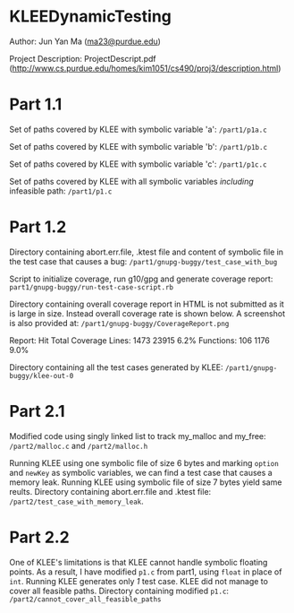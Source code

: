 KLEEDynamicTesting
==================

Author: Jun Yan Ma (ma23@purdue.edu)

Project Description: ProjectDescript.pdf (http://www.cs.purdue.edu/homes/kim1051/cs490/proj3/description.html)

Part 1.1
========

Set of paths covered by KLEE with symbolic variable 'a': `/part1/p1a.c`

Set of paths covered by KLEE with symbolic variable 'b': `/part1/p1b.c`

Set of paths covered by KLEE with symbolic variable 'c': `/part1/p1c.c`

Set of paths covered by KLEE with all symbolic variables _including_ infeasible path: `/part1/p1.c`

Part 1.2
========

Directory containing abort.err.file, .ktest file and content of symbolic file in the test case that causes a bug: `/part1/gnupg-buggy/test_case_with_bug`

Script to initialize coverage, run g10/gpg and generate coverage report: `part1/gnupg-buggy/run-test-case-script.rb`

Directory containing overall coverage report in HTML is not submitted as it is large in size. Instead overall coverage rate is shown below. A screenshot is also provided at: `/part1/gnupg-buggy/CoverageReport.png`

Report:         Hit           Total           Coverage
Lines:          1473          23915           6.2%
Functions:      106           1176            9.0%

Directory containing all the test cases generated by KLEE: `/part1/gnupg-buggy/klee-out-0`

Part 2.1
========

Modified code using singly linked list to track my_malloc and my_free: `/part2/malloc.c` and `/part2/malloc.h`

Running KLEE using one symbolic file of size 6 bytes and marking `option` and `newKey` as symbolic variables, we can find a test case that causes a memory leak. Running KLEE using symbolic file of size 7 bytes yield same reults. Directory containing abort.err.file and .ktest file: `/part2/test_case_with_memory_leak`. 

Part 2.2
========

One of KLEE's limitations is that KLEE cannot handle symbolic floating points. As a result, I have modified `p1.c` from part1, using `float` in place of `int`. Running KLEE generates only _1_ test case. KLEE did not manage to cover all feasible paths. Directory containing modified `p1.c`: `/part2/cannot_cover_all_feasible_paths` 
